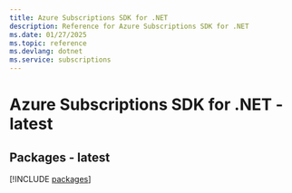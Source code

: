 ```yaml
---
title: Azure Subscriptions SDK for .NET
description: Reference for Azure Subscriptions SDK for .NET
ms.date: 01/27/2025
ms.topic: reference
ms.devlang: dotnet
ms.service: subscriptions
---
```

# Azure Subscriptions SDK for .NET - latest
## Packages - latest
[!INCLUDE [packages](subscriptions-index.md)]